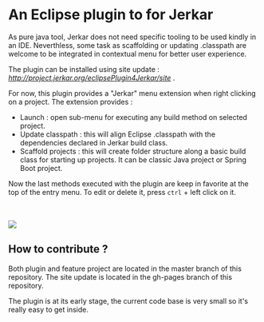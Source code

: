 # An Eclipse plugin to for Jerkar

As pure java tool, Jerkar does not need specific tooling to be used kindly in an IDE. Neverthless, some task as scaffolding or updating .classpath are welcome to be integrated in contextual menu for better user experience.

The plugin can be installed using site update : <i>http://project.jerkar.org/eclipsePlugin4Jerkar/site</i> .

For now, this plugin provides a "Jerkar" menu extension when right clicking on a project. The extension provides :

* Launch : open sub-menu for executing any build method on selected project.
* Update classpath : this will align Eclipse .classpath with the dependencies declared in Jerkar build class.
* Scaffold projects : this will create folder structure along a basic build class for starting up projects. It can be classic Java project or Spring Boot project.

Now the last methods executed with the plugin are keep in favorite at the top of the entry menu. To edit or delete it, press `ctrl` + left click on it.


<br/>
<br/>


<img src="http://project.jerkar.org/eclipsePlugin4Jerkar/img/screenshot.png"/>


## How to contribute ?

Both plugin and feature project are located in the master branch of this repository.
The site update is located in the gh-pages branch of this repository.

The plugin is at its early stage, the current code base is very small so it's really easy to get inside.

